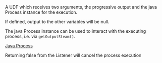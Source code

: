 A UDF which receives two arguments, the progressive output and the java Process instance for the execution.

If defined, output to the other variables will be null.

The java Process instance can be used to interact with the executing process, i.e. via `getOutputSteam()`.

[Java Process](https://docs.oracle.com/en/java/javase/21/docs/api/java.base/java/lang/Process.html)

Returning false from the Listener will cancel the process execution